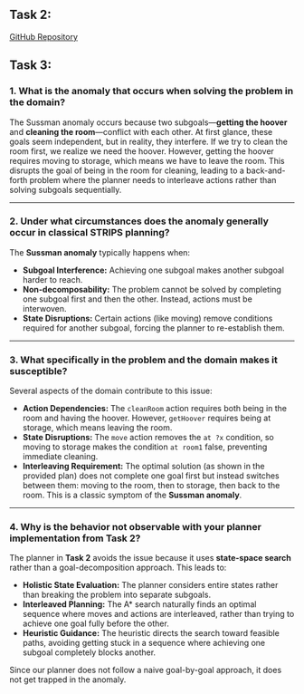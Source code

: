 ## Task 2:
[GitHub Repository](https://github.com/CoKn/hsg-was-fs25-exercise-2)

## Task 3:

### 1. What is the anomaly that occurs when solving the problem in the domain?
The Sussman anomaly occurs because two subgoals—**getting the hoover** and **cleaning the room**—conflict with each other. At first glance, these goals seem independent, but in reality, they interfere. If we try to clean the room first, we realize we need the hoover. However, getting the hoover requires moving to storage, which means we have to leave the room. This disrupts the goal of being in the room for cleaning, leading to a back-and-forth problem where the planner needs to interleave actions rather than solving subgoals sequentially.

---

### 2. Under what circumstances does the anomaly generally occur in classical STRIPS planning?
The **Sussman anomaly** typically happens when:
- **Subgoal Interference:** Achieving one subgoal makes another subgoal harder to reach.
- **Non-decomposability:** The problem cannot be solved by completing one subgoal first and then the other. Instead, actions must be interwoven.
- **State Disruptions:** Certain actions (like moving) remove conditions required for another subgoal, forcing the planner to re-establish them.

---

### 3. What specifically in the problem and the domain makes it susceptible?
Several aspects of the domain contribute to this issue:
- **Action Dependencies:** The `cleanRoom` action requires both being in the room and having the hoover. However, `getHoover` requires being at storage, which means leaving the room.
- **State Disruptions:** The `move` action removes the `at ?x` condition, so moving to storage makes the condition `at room1` false, preventing immediate cleaning.
- **Interleaving Requirement:** The optimal solution (as shown in the provided plan) does not complete one goal first but instead switches between them: moving to the room, then to storage, then back to the room. This is a classic symptom of the **Sussman anomaly**.

---

### 4. Why is the behavior not observable with your planner implementation from Task 2?
The planner in **Task 2** avoids the issue because it uses **state-space search** rather than a goal-decomposition approach. This leads to:
- **Holistic State Evaluation:** The planner considers entire states rather than breaking the problem into separate subgoals.
- **Interleaved Planning:** The A* search naturally finds an optimal sequence where moves and actions are interleaved, rather than trying to achieve one goal fully before the other.
- **Heuristic Guidance:** The heuristic directs the search toward feasible paths, avoiding getting stuck in a sequence where achieving one subgoal completely blocks another.

Since our planner does not follow a naive goal-by-goal approach, it does not get trapped in the anomaly.

